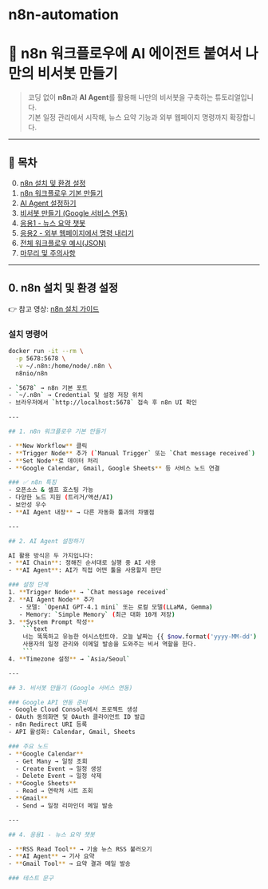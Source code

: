 # n8n-automation


# 🤖 n8n 워크플로우에 AI 에이전트 붙여서 나만의 비서봇 만들기

> 코딩 없이 **n8n**과 **AI Agent**를 활용해 나만의 비서봇을 구축하는 튜토리얼입니다.  
> 기본 일정 관리에서 시작해, 뉴스 요약 기능과 외부 웹페이지 명령까지 확장합니다.

---

## 📌 목차
0. [n8n 설치 및 환경 설정](#0-n8n-설치-및-환경-설정)  
1. [n8n 워크플로우 기본 만들기](#1-n8n-워크플로우-기본-만들기)  
2. [AI Agent 설정하기](#2-ai-agent-설정하기)  
3. [비서봇 만들기 (Google 서비스 연동)](#3-비서봇-만들기-google-서비스-연동)  
4. [응용1 - 뉴스 요약 챗봇](#4-응용1---뉴스-요약-챗봇)  
5. [응용2 - 외부 웹페이지에서 명령 내리기](#5-응용2---외부-웹페이지에서-명령-내리기)  
6. [전체 워크플로우 예시(JSON)](#6-전체-워크플로우-예시json)  
7. [마무리 및 주의사항](#7-마무리-및-주의사항)

---

## 0. n8n 설치 및 환경 설정

👉 참고 영상: [n8n 설치 가이드](https://youtu.be/DhuaKAW819s?si=TRuZOP8i_0Shcta6)

### 설치 명령어
```bash
docker run -it --rm \
  -p 5678:5678 \
  -v ~/.n8n:/home/node/.n8n \
  n8nio/n8n

- `5678` → n8n 기본 포트  
- `~/.n8n` → Credential 및 설정 저장 위치  
- 브라우저에서 `http://localhost:5678` 접속 후 n8n UI 확인  

---

## 1. n8n 워크플로우 기본 만들기

- **New Workflow** 클릭  
- **Trigger Node** 추가 (`Manual Trigger` 또는 `Chat message received`)  
- **Set Node**로 데이터 처리  
- **Google Calendar, Gmail, Google Sheets** 등 서비스 노드 연결  

### ✅ n8n 특징
- 오픈소스 & 셀프 호스팅 가능  
- 다양한 노드 지원 (트리거/액션/AI)  
- 보안성 우수  
- **AI Agent 내장** → 다른 자동화 툴과의 차별점  

---

## 2. AI Agent 설정하기

AI 활용 방식은 두 가지입니다:
- **AI Chain**: 정해진 순서대로 실행 중 AI 사용  
- **AI Agent**: AI가 직접 어떤 툴을 사용할지 판단  

### 설정 단계
1. **Trigger Node** → `Chat message received`  
2. **AI Agent Node** 추가  
   - 모델: `OpenAI GPT-4.1 mini` 또는 로컬 모델(LLaMA, Gemma)  
   - Memory: `Simple Memory` (최근 대화 10개 저장)  
3. **System Prompt 작성**
    ```text
    너는 똑똑하고 유능한 어시스턴트야. 오늘 날짜는 {{ $now.format('yyyy-MM-dd') }}야.
    사용자의 일정 관리와 이메일 발송을 도와주는 비서 역할을 한다.
    ```
4. **Timezone 설정** → `Asia/Seoul`

---

## 3. 비서봇 만들기 (Google 서비스 연동)

### Google API 연동 준비
- Google Cloud Console에서 프로젝트 생성  
- OAuth 동의화면 및 OAuth 클라이언트 ID 발급  
- n8n Redirect URI 등록  
- API 활성화: Calendar, Gmail, Sheets  

### 주요 노드
- **Google Calendar**
  - Get Many → 일정 조회  
  - Create Event → 일정 생성  
  - Delete Event → 일정 삭제  
- **Google Sheets**
  - Read → 연락처 시트 조회  
- **Gmail**
  - Send → 일정 리마인더 메일 발송  

---

## 4. 응용1 - 뉴스 요약 챗봇

- **RSS Read Tool** → 기술 뉴스 RSS 불러오기  
- **AI Agent** → 기사 요약  
- **Gmail Tool** → 요약 결과 메일 발송  

### 테스트 문구
